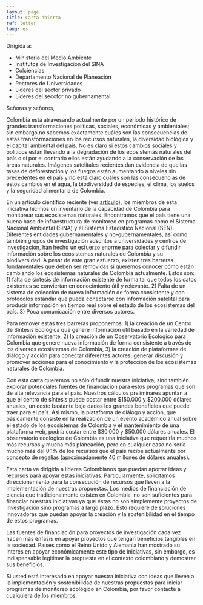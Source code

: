 ```yaml
---
layout: page
title: Carta abierta
ref: letter
lang: es
---
```


Dirigida a:
- Ministerio del Medio Ambiente
- Institutos de Investigación del SINA
- Colciencias
- Departamento Nacional de Planeación
- Rectores de Universidades
- Líderes del sector privado
- Líderes del secotor no gubernamental


Señoras y señores,

Colombia está atravesando actualmente por un periodo histórico de grandes transformaciones políticas, sociales, económicas y ambientales; sin embargo no sabemos exactamente cuáles son las consecuencias de estas transformaciones en los recursos naturales, la diversidad biológica y el capital ambiental del país. No es claro si estos cambios sociales y políticos están llevando a la degradación de los ecosistemas naturales del país o si por el contrario ellos están ayudando a la conservación de las áreas naturales. Imágenes satelitales recientes dan evidencia de que las tasas de deforestación y los fuegos están aumentando a niveles sin precedentes en el país y no está claro cuáles son las consecuencias de estos cambios en el agua, la biodiversidad de especies, el clima, los suelos y la seguridad alimentaria de Colombia. 

En un artículo científico reciente (ver [artículo](http://www.sciencedirect.com/science/article/pii/S1462901117303805)), los miembros de esta iniciativa hicimos un inventario de la capacidad de Colombia para monitorear sus ecosistemas naturales. Encontramos que el país tiene una buena base de infraestructura de monitoreo en programas como el Sistema Nacional Ambiental (SINA) y el Sistema Estadístico Nacional (SEN). Diferentes entidades gubernamentales y no-gubernamentales, así como también grupos de investigación adscritos a universidades y centros de investigación, han  hecho un esfuerzo enorme para colectar y difundir información sobre los ecosistemas naturales de Colombia y su biodiversidad. A pesar de este gran esfuerzo, existen tres barreras fundamentales que deben ser removidas si queremos conocer cómo están cambiando los ecosistemas naturales de Colombia actualmente. Estos son: 1) falta de síntesis de información existente de forma tal que todos los datos existentes se conviertan en conocimiento útil y relevante. 2) Falta de un sistema de colección de nueva información de forma consistente y con protocolos estándar que pueda conectarse con información satelital para producir información en tiempo real sobre el estado de los ecosistemas del país. 3) Poca comunicación entre diversos actores. 

Para remover estas tres barreras proponemos: 1) la creación de un Centro de Síntesis Ecológica que genere información útil basado en la variedad de información existente, 2) la creación de un Observatorio Ecológico para Colombia que genere nueva información de forma consistente a través de los diversos ecosistemas de Colombia, 3) la creación de plataformas de diálogo y acción para conectar diferentes actores, generar discusión y promover acciones para el conocimiento y la protección de los ecosistemas naturales de Colombia. 

Con esta carta queremos no sólo difundir nuestra iniciativa, sino también explorar potenciales fuentes de financiación para estos programas que son de alta relevancia para el país. Nuestros cálculos preliminares apuntan a que el centro de síntesis puede costar entre $150.000 y $200.000 dólares anuales, un costo bastante bajo dados los grandes beneficios que puede traer para el país. Asi mismo, la plataforma de diálogo y acción, que básicamente consiste en la realización de un evento académico anual sobre el estado de los ecosistemas de Colombia y el mantenimiento de una plataforma web, podría costar entre $30.000 y $50.000 dólares anuales. El observatorio ecologico de Colombia es una iniciativa que requeriría muchos más recursos  y mucha más planeación, pero en cualquier caso no sería mucho más del 0.1% de los recursos que el país recibe actualmente por concepto de regalías (aproximadamente 40 millones de dólares anuales). 

Esta carta va dirigida a líderes Colombianos que puedan aportar ideas y recursos para apoyar estas iniciativas. Particularmente, solicitamos direccionamiento para la consecución de recursos que lleven a la implementación de nuestras propuestas. Los medios de financiación de ciencia que tradicionalmente existen en Colombia, no son suficientes para financiar nuestras iniciativas ya que éstas no son simplemente proyectos de investigación sino programas a largo plazo. Esto requiere de soluciones innovadoras que puedan apoyar la creación y la sostenibilidad en el tiempo de estos programas. 

Las fuentes de financiación para proyectos de investigación cada vez hacen más énfasis en apoyar proyectos que tengan beneficios tangibles en la sociedad.  Países como el Reino Unido y Alemania han mostrado su interés en apoyar económicamente este tipo de iniciativas, sin embargo, es indispensable legitimar la propuesta en el contexto colombiano y demostrar sus beneficios.

Si usted está interesado en apoyar nuestra iniciativa con ideas que lleven a la implementación y sostenibilidad de nuestras propuestas para iniciar programas de monitoreo ecológico en Colombia, por favor contacte a cualquiera de los [miembros]({{site.baseurl}}/miembros.html).

